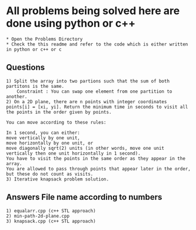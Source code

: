 # All problems being solved here are done using python or c++ 
    * Open the Problems Directory 
    * Check the this readme and refer to the code which is either written in python or c++ or c 
## Questions
    1) Split the array into two partions such that the sum of both partitons is the same. 
        Constraint : You can swap one element from one partition to another.
    2) On a 2D plane, there are n points with integer coordinates points[i] = [xi, yi]. Return the minimum time in seconds to visit all the points in the order given by points.

    You can move according to these rules:

    In 1 second, you can either:
    move vertically by one unit,
    move horizontally by one unit, or
    move diagonally sqrt(2) units (in other words, move one unit vertically then one unit horizontally in 1 second).
    You have to visit the points in the same order as they appear in the array.
    You are allowed to pass through points that appear later in the order, but these do not count as visits.
    3) Iterative knapsack problem solution.
## Answers  File name according to numbers 
    1) equalarr.cpp (c++ STL approach)
    2) min-path-2d-plane.cpp
    3) knapsack.cpp (c++ STL approach)
    